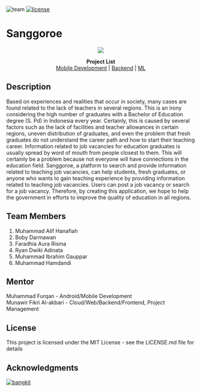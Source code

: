 ![team](https://img.shields.io/badge/Team%20ID-C23--PC626-green)
[![license](https://img.shields.io/badge/License-MIT-green)](https://github.com/munawirfikri/saveoury/blob/main/LICENSE)

# Sanggoroe

<p align="center">
  <img src="https://github.com/sanggoroe/sanggoroe/assets/88946724/8e41a670-b785-4acd-a210-d7a71e02e78c">

  <p align="center">
   <b>Project List</b> <br>
   <a href="https://github.com/sanggoroe/sanggoroe/tree/main/MD">Mobile Development</a> | 
   <a href="https://github.com/munawirfikri/saveoury/tree/main/backend">Backend</a> | 
   <a href="https://github.com/munawirfikri/saveoury/tree/main/food-validator%20(ML)">ML</a>
  </p>
</p>

## Description

Based on experiences and realities that occur in society, many cases are found related to the lack of teachers in several regions. This is an irony considering the high number of graduates with a Bachelor of Education degree (S. Pd) in Indonesia every year. Certainly, this is caused by several factors such as the lack of facilities and teacher allowances in certain regions, uneven distribution of graduates, and even the problem that fresh graduates do not understand the career path and how to start their teaching career. Information related to job vacancies for education graduates is usually spread by word of mouth from people closest to them. This will certainly be a problem because not everyone will have connections in the education field. Sanggoroe, a platform to search and provide information related to teaching job vacancies, can help students, fresh graduates, or anyone who wants to gain teaching experience by providing information related to teaching job vacancies. Users can post a job vacancy or search for a job vacancy. Therefore, by creating this application, we hope to help the government in efforts to improve the quality of education in all regions. 

<!-- ## Getting Started

### Dependencies
This project requires several resources to be prepared and installed on the local computer, including:
#### Android
* Android Studio
#### Backend Data Store API
* PHP Version 7.4
* MySQL 5.*
* Localhost (XAMPP/Laragon) or just use this command at the folder project:
```
php artisan serve
```
#### Machine Learning API
* Python
* Docker

### Installing

#### 1. Clone the repository
```
git clone https://github.com/munawirfikri/saveoury.git
cd saveoury
```
#### 2. Run the APP
##### Android
- Open android studio
- Open project folder -> saveoury -> android
##### Backend
- Start phpmyadmin, mysql at your localhost with XAMPP or Laragon or etc.
- Put the 'backend' folder in htdocs folder(XAMPP) or www folder(Laragon) and change the folder name with yours (example: saveoury-backend)
- run the localhost in your browser. when you use XAMPP just type at your browser "http://localhost/{nama_folder_baru}" or when you use laragon just type "http://{nama_folder_baru}.test

#### Executing App
* Download the APK file here:
https://drive.google.com/file/d/1o4Gs7b8lLCKF2JMkZyc8bews0RQhLaWa/view?usp=sharing

### Screenshots

![authentication page](https://user-images.githubusercontent.com/46962764/121106218-cb043200-c82f-11eb-85d6-9801b4dccdb8.jpg)
![home page](https://user-images.githubusercontent.com/46962764/121106237-d35c6d00-c82f-11eb-9935-eba3e7f3d25b.jpg)
![new post page](https://user-images.githubusercontent.com/46962764/121228118-8ec7e480-c8b6-11eb-9f34-f2b6436b2328.jpg)
![profile page](https://user-images.githubusercontent.com/46962764/121106269-e4a57980-c82f-11eb-95e1-f69dbd7271ca.jpg) -->

## Team Members

1. Muhammad Alif Hanafiah
2. Boby Darmawan
3. Faradhia Aura Risma
4. Ryan Dwiki Adinata
5. Muhammad Ibrahim Gauppar
6. Muhammad Hamdandi

## Mentor

Muhammad Furqan - Android/Mobile Development <br>
Munawir Fikri Al-akbari - Cloud/Web/Backend/Frontend, Project Management

## License

This project is licensed under the MIT License - see the LICENSE.md file for details

## Acknowledgments

[![bangkit](https://user-images.githubusercontent.com/46962764/121107582-5f6f9400-c832-11eb-84df-83255d7f956f.png)](https://grow.google/intl/id_id/bangkit/)
